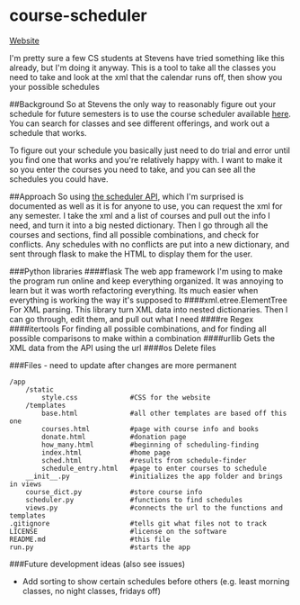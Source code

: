 # course-scheduler

[Website](www.sitstuff.com)

I'm pretty sure a few CS students at Stevens have tried something like this already, but I'm doing it anyway. This is a tool to take all the classes you need to take and look at the xml that the calendar runs off, then show you your possible schedules

##Background
So at Stevens the only way to reasonably figure out your schedule for future semesters is to use the course scheduler available [here](https://web.stevens.edu/scheduler/). You can search for classes and see different offerings, and work out a schedule that works.

To figure out your schedule you basically just need to do trial and error until you find one that works and you're relatively happy with. I want to make it so you enter the courses you need to take, and you can see all the schedules you could have.

##Approach
So using [the scheduler API](https://www.thegreatco.com/projects/scheduler-api/), which I'm surprised is documented as well as it is for anyone to use, you can request the xml for any semester. I take the xml and a list of courses and pull out the info I need, and turn it into a big nested dictionary. Then I go through all the courses and sections, find all possible combinations, and check for conflicts. Any schedules with no conflicts are put into a new dictionary, and sent through flask to make the HTML to display them for the user.

###Python libraries
####flask
The web app framework I'm using to make the program run online and keep everything organized. It was annoying to learn but it was worth refactoring everything. Its much easier when everything is working the way it's supposed to
####xml.etree.ElementTree
For XML parsing. This library turn XML data into nested dictionaries. Then I can go through, edit them, and pull out what I need
####re
Regex
####itertools
For finding all possible combinations, and for finding all possible comparisons to make within a combination
####urllib
Gets the XML data from the API using the url
####os
Delete files

###Files - need to update after changes are more permanent
```
/app
    /static
        style.css             #CSS for the website
    /templates
        base.html             #all other templates are based off this one
        courses.html          #page with course info and books
        donate.html           #donation page
        how_many.html         #beginning of scheduling-finding
        index.html            #home page
        sched.html            #results from schedule-finder
        schedule_entry.html   #page to enter courses to schedule
    __init__.py               #initializes the app folder and brings in views
    course_dict.py            #store course info
    scheduler.py              #functions to find schedules
    views.py                  #connects the url to the functions and templates
.gitignore                    #tells git what files not to track
LICENSE                       #license on the software
README.md                     #this file
run.py                        #starts the app
```

###Future development ideas (also see issues)
* Add sorting to show certain schedules before others (e.g. least morning classes, no night classes, fridays off)

